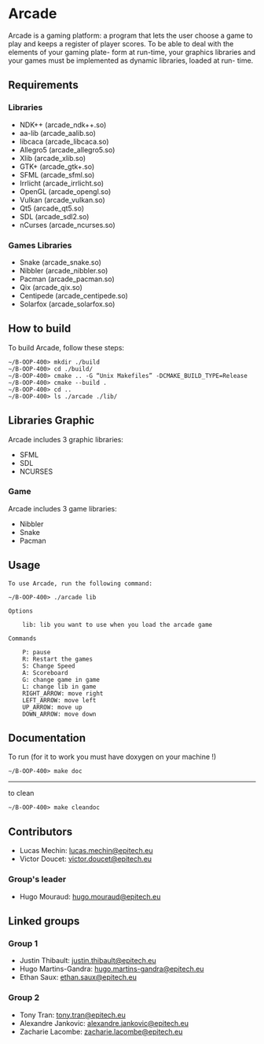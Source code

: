 # **Arcade**

Arcade is a gaming platform: a program that lets the user choose a game to play and keeps a register of
player scores.
To be able to deal with the elements of your gaming plate-
form at run-time, your graphics libraries and your games
must be implemented as dynamic libraries, loaded at run-
time.

## **Requirements**

### **Libraries**
- NDK++ (arcade_ndk++.so)
- aa-lib (arcade_aalib.so)
- libcaca (arcade_libcaca.so)
- Allegro5 (arcade_allegro5.so)
- Xlib (arcade_xlib.so)
- GTK+ (arcade_gtk+.so)
- SFML (arcade_sfml.so)
- Irrlicht (arcade_irrlicht.so)
- OpenGL (arcade_opengl.so)
- Vulkan (arcade_vulkan.so)
- Qt5 (arcade_qt5.so)
- SDL (arcade_sdl2.so)
- nCurses (arcade_ncurses.so)

### **Games Libraries**
- Snake (arcade_snake.so)
- Nibbler (arcade_nibbler.so)
- Pacman (arcade_pacman.so)
- Qix (arcade_qix.so)
- Centipede (arcade_centipede.so)
- Solarfox (arcade_solarfox.so)

## **How to build**

To build Arcade, follow these steps:

    ∼/B-OOP-400> mkdir ./build
    ∼/B-OOP-400> cd ./build/
    ∼/B-OOP-400> cmake .. -G “Unix Makefiles” -DCMAKE_BUILD_TYPE=Release
    ∼/B-OOP-400> cmake --build .
    ∼/B-OOP-400> cd ..
    ∼/B-OOP-400> ls ./arcade ./lib/

## **Libraries Graphic**


Arcade includes 3 graphic libraries:

- SFML
- SDL
- NCURSES

### **Game**

Arcade includes 3 game libraries:

- Nibbler
- Snake
- Pacman

## **Usage**

    To use Arcade, run the following command:

    ∼/B-OOP-400> ./arcade lib

    Options

        lib: lib you want to use when you load the arcade game

    Commands

        P: pause
        R: Restart the games
        S: Change Speed
        A: Scoreboard
        G: change game in game
        L: change lib in game
        RIGHT_ARROW: move right
        LEFT_ARROW: move left
        UP_ARROW: move up
        DOWN_ARROW: move down

## **Documentation**

To run (for it to work you must have doxygen on your machine !)

    ∼/B-OOP-400> make doc
___________________________________________________________________________________________________________________________________________________
to clean

    ∼/B-OOP-400> make cleandoc

## **Contributors**

- Lucas Mechin: lucas.mechin@epitech.eu
- Victor Doucet: victor.doucet@epitech.eu
### **Group's leader**
- Hugo Mouraud: hugo.mouraud@epitech.eu

## **Linked groups**
### **Group 1**
- Justin Thibault: justin.thibault@epitech.eu
- Hugo Martins-Gandra: hugo.martins-gandra@epitech.eu
- Ethan Saux: ethan.saux@epitech.eu
### **Group 2**
- Tony Tran: tony.tran@epitech.eu
- Alexandre Jankovic: alexandre.jankovic@epitech.eu
- Zacharie Lacombe: zacharie.lacombe@epitech.eu